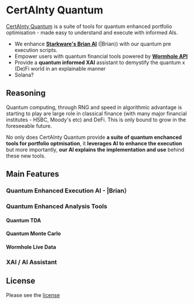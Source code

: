 # CertAInty Quantum

[CertAInty Quantum](https://supremacy.thomasbale.com/) is a suite of tools for quantum enhanced portfolio optimisation - made easy to understand and execute with informed AIs.

- We enhance [**Starkware's Brian AI**](tbc) (|Brian⟩) with our quantum pre execution scripts.
- Empower users with quantum financial tools powered by [**Wormhole API**](/code/frontend/quantum-portfolio-optimisation/app/analysis/page.tsx)
- Provide a **quantum informed XAI** assistant to demystify the quantum x (De)Fi world in an explainable manner
- Solana?

## Reasoning

Quantum computing, through RNG and speed in algorithmic advantage is starting to play are large role in classical finance (with many major financial institutes - HSBC, Moody's etc) and DeFi. This is only bound to grow in the foreseeable future.

No only does CertAInty Quantum provide **a suite of quantum enchanced tools for portfolio optmisation**, it **leverages AI to enhance the execution** but more importantly, **our AI explains the implementation and use** behind these new tools.

## Main Features

### Quantum Enhanced Execution AI - |Brian⟩

### Quantum Enhanced Analysis Tools

#### Quantum TDA

#### Quantum Monte Carlo

#### Wormhole Live Data

### XAI / AI Assistant

## License

Please see the [license](LICENSE)
